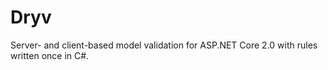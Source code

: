 # Dryv
Server- and client-based model validation for ASP.NET Core 2.0 with rules written once in C#.
